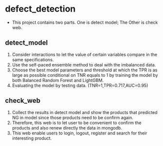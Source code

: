 # defect_detection
* This project contains two parts. One is detect model; The Other is check web.
## detect_model
1. Consider interactions to let the value of certain variables compare in the same specifications.
2. Use the self-paced ensemble method to deal with the imbalanced data.
3. Choose the best model parameters and threshold at which the TPR is as large as possible conditional on TNR equals to 1 by training the model by both Balanced Random Forest and LightGBM.
4. Evaluating the model by testing data. (TNR=1,TPR=0.717,AUC=0.95)

## check_web
1. Collect the results in detect model and show the products that predicted NG in model since those products need to be confirm again.
2. Therefore, this web is to let user to be convenient to confirm the products and also renew directly the data in mongodb.
3. This web enable users to login, logout, register and search for their interesting product.

